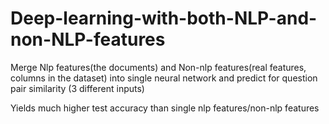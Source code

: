 # Deep-learning-with-both-NLP-and-non-NLP-features

Merge Nlp features(the documents) and Non-nlp features(real features, columns in the dataset) into single neural network and predict for question pair similarity (3 different inputs) 

Yields much higher test accuracy than single nlp features/non-nlp features 

